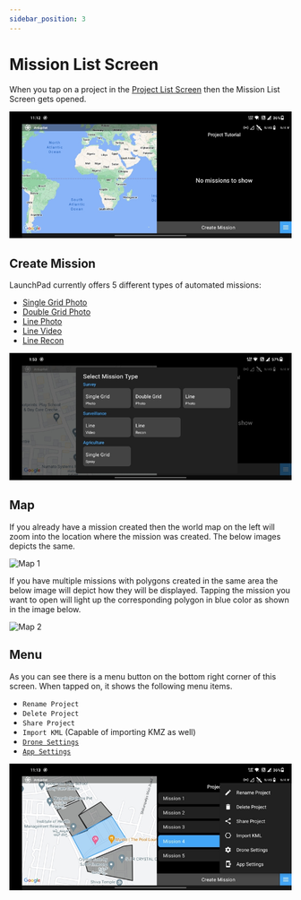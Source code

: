 ```yaml
---
sidebar_position: 3
---
```


# Mission List Screen

When you tap on a project in the [Project List Screen](./project-list-screen.md) then the Mission List Screen gets
opened.

![Mission List Screen](./img/mission-list-screen-intro.jpg)


## Create Mission

LaunchPad currently offers 5 different types of automated missions:

- [Single Grid Photo](../mission-planning/single-grid-photo.md)
- [Double Grid Photo](../mission-planning/double-grid-photo.md)
- [Line Photo](../mission-planning/line-photo.md)
- [Line Video](../mission-planning/line-video.md)
- [Line Recon](../mission-planning/line-recon.md)

![Create Mission](./img/mission-list-screen-create-mission.jpg)


## Map

If you already have a mission created then the world map on the left will zoom into the location where the mission was
created. The below images depicts the same.

![Map 1](./img/mission-list-screen-map-1.jpg)

If you have multiple missions with polygons created in the same area the below image will depict how they will be
displayed. Tapping the mission you want to open will light up the corresponding polygon in blue color as shown in the
image below.

![Map 2](./img/mission-list-screen-map-2.jpg)


## Menu

As you can see there is a menu button on the bottom right corner of this screen. When tapped on, it shows the following
menu items.

- `Rename Project`
- `Delete Project`
- `Share Project`
- `Import KML` (Capable of importing KMZ as well)
- [`Drone Settings`](/docs/launchpad/settings/drone-settings.md)
- [`App Settings`](/docs/launchpad/settings/app-settings.md)

![Menu](./img/mission-list-screen-menu.jpg)

